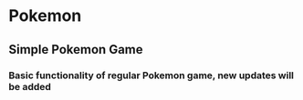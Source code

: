 # Pokemon

## Simple Pokemon Game
  ### Basic functionality of regular Pokemon game, new updates will be added
